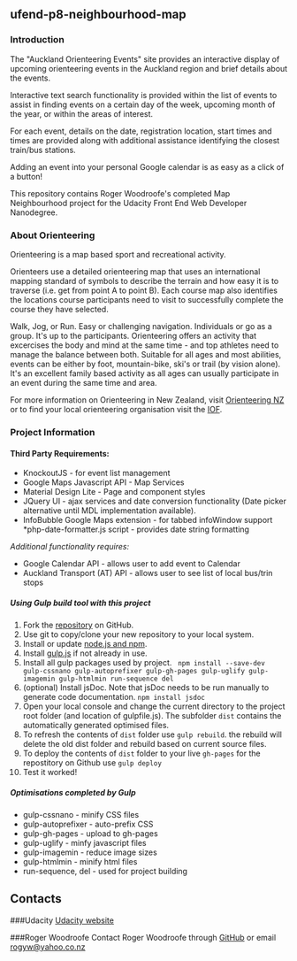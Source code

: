 ## ufend-p8-neighbourhood-map

### Introduction

The "Auckland Orienteering Events" site provides an interactive display of upcoming orienteering events in the Auckland region and brief details about the events.

Interactive text search functionality is provided within the list of events to assist in finding events on a certain day of the week, upcoming month of the year, or within the areas of interest.

For each event, details on the date, registration location, start times and times are provided along with additional assistance identifying the closest train/bus stations.

Adding an event into your personal Google calendar is as easy as a click of a button!

This repository contains Roger Woodroofe's completed Map Neighbourhood project for the Udacity Front End Web Developer  Nanodegree.

### About Orienteering

Orienteering is a map based sport and recreational activity.

Orienteers use a detailed orienteering map that uses an international mapping standard of symbols to describe the terrain and how easy it is to traverse (i.e. get from point A to point B). Each course map also identifies the locations course participants need to visit to successfully complete the course they have selected.

Walk, Jog, or Run. Easy or challenging navigation. Individuals or go as a group. It's up to the participants.  Orienteering offers an activity that excercises the body and mind at the same time - and top athletes need to manage the balance between both. Suitable for all ages and most abilities, events can be either by foot, mountain-bike, ski's or trail (by vision alone). It's an excellent family based activity as all ages can usually participate in an event during the same time and area.

For more information on Orienteering in New Zealand, visit [Orienteering NZ](http://www.orienteering.org/) or to find your local orienteering organisation visit the [IOF](http://www.orienteering.org/).


### Project Information

#### Third Party Requirements:

* KnockoutJS - for event list management
* Google Maps Javascript API - Map Services
* Material Design Lite - Page and component styles
* JQuery UI - ajax services and date conversion functionality (Date picker alternative until MDL implementation available).
* InfoBubble Google Maps extension - for tabbed infoWindow support
*php-date-formatter.js script - provides date string formatting

*Additional functionality requires:*

* Google Calendar API - allows user to add event to Calendar
* Auckland Transport (AT) API - allows user to see list of local bus/trin stops


##### Using Gulp build tool with this project

1. Fork the [repository](https://github.com/rogyw/ufend-P8-neighbourhood-map.git) on GitHub.
1. Use git to copy/clone your new repository to your local system.
1. Install or update [node.js and npm](https://nodejs.org/en/).
1. Install [gulp.js](http://gulpjs.com/) if not already in use.
1. Install all gulp packages used by project.
``` npm install --save-dev gulp-cssnano gulp-autoprefixer gulp-gh-pages gulp-uglify gulp-imagemin gulp-htmlmin run-sequence del```
1. (optional) Install jsDoc. Note that jsDoc needs to be run manually to generate code  documentation. ```npm install jsdoc```
1. Open your local console and change the current directory to the project root folder (and location of gulpfile.js). The subfolder `dist` contains the automatically generated optimised files.
1. To refresh the contents of `dist` folder use `gulp rebuild`.  the rebuild will delete the old dist folder and rebuild based on current source files.
1. To deploy the contents of `dist` folder to your live `gh-pages` for the repostitory on Github use `gulp deploy`
1. Test it worked!

##### Optimisations completed by Gulp
* gulp-cssnano - minify CSS files
* gulp-autoprefixer - auto-prefix CSS
* gulp-gh-pages - upload to gh-pages
* gulp-uglify  - minfy javascript files
* gulp-imagemin - reduce image sizes
* gulp-htmlmin  - minify html files
* run-sequence, del - used for project building

## Contacts

###Udacity
[Udacity website](https://www.udacity.com/)

###Roger Woodroofe
Contact Roger Woodroofe through [GitHub](https://github.com/rogyw) or email [rogyw@yahoo.co.nz](mailto:rogyw@yahoo.co.nz)

